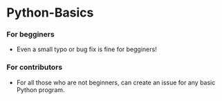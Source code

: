 # Python-Basics

### For begginers

- Even a small typo or bug fix is fine for begginers!

### For contributors

- For all those who are not beginners, can create an issue for any basic Python program.
